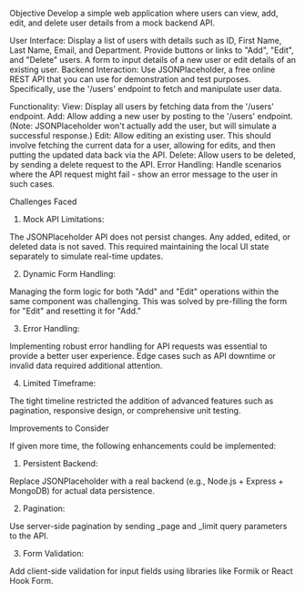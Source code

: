 Objective
Develop a simple web application where users can view, add, edit, and delete user details from a mock backend API.


User Interface:
Display a list of users with details such as ID, First Name, Last Name, Email, and Department.
Provide buttons or links to "Add", "Edit", and "Delete" users.
A form to input details of a new user or edit details of an existing user.
Backend Interaction:
Use JSONPlaceholder, a free online REST API that you can use for demonstration and test purposes.
Specifically, use the '/users' endpoint to fetch and manipulate user data.


Functionality:
View: Display all users by fetching data from the '/users' endpoint.
Add: Allow adding a new user by posting to the '/users' endpoint. (Note: JSONPlaceholder won't actually add the user, but will simulate a successful response.)
Edit: Allow editing an existing user. This should involve fetching the current data for a user, allowing for edits, and then putting the updated data back via the API.
Delete: Allow users to be deleted, by sending a delete request to the API.
Error Handling:
Handle scenarios where the API request might fail - show an error message to the user in such cases.

Challenges Faced

1. Mock API Limitations:

The JSONPlaceholder API does not persist changes. Any added, edited, or deleted data is not saved. This required maintaining the local UI state separately to simulate real-time updates.



2. Dynamic Form Handling:

Managing the form logic for both "Add" and "Edit" operations within the same component was challenging. This was solved by pre-filling the form for "Edit" and resetting it for "Add."



3. Error Handling:

Implementing robust error handling for API requests was essential to provide a better user experience. Edge cases such as API downtime or invalid data required additional attention.



4. Limited Timeframe:

The tight timeline restricted the addition of advanced features such as pagination, responsive design, or comprehensive unit testing.

Improvements to Consider

If given more time, the following enhancements could be implemented:

1. Persistent Backend:

Replace JSONPlaceholder with a real backend (e.g., Node.js + Express + MongoDB) for actual data persistence.



2. Pagination:

Use server-side pagination by sending _page and _limit query parameters to the API.



3. Form Validation:

Add client-side validation for input fields using libraries like Formik or React Hook Form.
